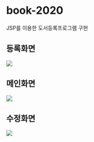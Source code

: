 # book-2020
JSP를 이용한 도서등록프로그램 구현

<h2>등록화면</h2>
<img src="https://user-images.githubusercontent.com/51257552/103616871-93d3e100-4f70-11eb-900a-8f0e0af81027.png"></img>


<h2>메인화면</h2>
<img src="https://user-images.githubusercontent.com/51257552/103616881-96363b00-4f70-11eb-8284-f7e4ecda097e.png"></img>


<h2>수정화면</h2>
<img src="https://user-images.githubusercontent.com/51257552/103616888-98989500-4f70-11eb-95ef-0a94d42f0022.png"></img>
